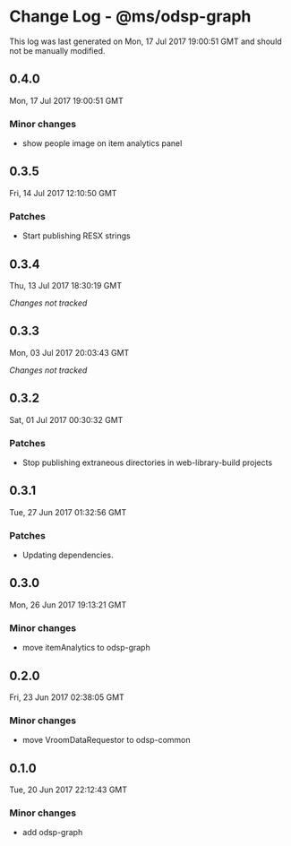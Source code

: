 # Change Log - @ms/odsp-graph

This log was last generated on Mon, 17 Jul 2017 19:00:51 GMT and should not be manually modified.

## 0.4.0
Mon, 17 Jul 2017 19:00:51 GMT

### Minor changes

- show people image on item analytics panel

## 0.3.5
Fri, 14 Jul 2017 12:10:50 GMT

### Patches

- Start publishing RESX strings

## 0.3.4
Thu, 13 Jul 2017 18:30:19 GMT

*Changes not tracked*

## 0.3.3
Mon, 03 Jul 2017 20:03:43 GMT

*Changes not tracked*

## 0.3.2
Sat, 01 Jul 2017 00:30:32 GMT

### Patches

- Stop publishing extraneous directories in web-library-build projects

## 0.3.1
Tue, 27 Jun 2017 01:32:56 GMT

### Patches

- Updating dependencies.

## 0.3.0
Mon, 26 Jun 2017 19:13:21 GMT

### Minor changes

- move itemAnalytics to odsp-graph

## 0.2.0
Fri, 23 Jun 2017 02:38:05 GMT

### Minor changes

- move VroomDataRequestor to odsp-common

## 0.1.0
Tue, 20 Jun 2017 22:12:43 GMT

### Minor changes

- add odsp-graph

